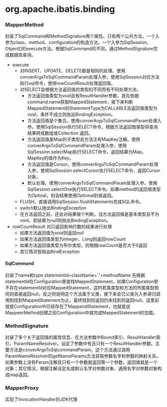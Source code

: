 # org.apache.ibatis.binding

### MapperMethod
封装了SqlCommand和MethodSignature两个属性。只有两个公共方法，一个入参为class、method、configuration的构造方法，一个入参为SqlSession、Object[]的execute方法。根据SqlCommand的不同，通过MethodSignature完成数据库查询。
-   execute
    -   对INSERT、UPDATE、DELETE都是相同的处理，使用converArgsToSqlCommandParam处理入参，使用SqlSession对应方法执行sql命令，使用rowCountResult处理返回值。 
    -   对SELECT会根据方法返回值的类型的不同而有不同处理方法。
        -   方法返回值类型为void且有ResultHandler参数。首先依据command.name获取MappedStatement，接下来判断MappedStatement的StatementType为CALLABLE且返回值类型为void，条件不成立则抛出BindingException。
        -   方法返回值是个集合。使用converArgsToSqlCommandParam处理入参，使用SqlSession执行SELECT命令，根据方法返回值类型将查询结果转成数组或Collection
返回。
        -   方法返回值是Map的子类型且方法注有MapKey注解。使用converArgsToSqlCommandParam处理入参，使用SqlSession.selectMap执行SELECT命令，返回结果为Map。MapKey的值作为Key。
        -   方法返回值是Cursor。使用converArgsToSqlCommandParam处理入参，使用SqlSession.selectCursor执行SELECT命令，返回Cursor对象。
        -   默认处理。使用converArgsToSqlCommandParam处理入参，使用SqlSession.selectOne执行SELECT命令。如果method的返回值类型为Optioal，则会结果使用Optional封装返回。
    -   FLUSH，直接调用SqlSession.flushStatements完成SQL命令。
    -   switch默认抛出BindingException
    -   在方法返回之前，还会对结果做个判断。当方法返回值是基本类型且不为void，若结果为null则抛出BindingException。
-   rowCountResult
    对只返回影响行数的结果进行处理
    -   如果方法返回值为void则返回null
    -   如果方法返回值类型为Integer、Long则返回rowCount
    -   如果方法返回值类型为布尔类型，则根据rowCount是否大于0返回
    -   其它情况皆抛出BindException
#### SqlCommand
封装了name和type
statementId=className+'.'+methodName
先根据statementId在Configuration里查找MappedStatement，如果Configuration里不存在statementId对应MappedStatement，这时若类类型和方法的所属类型相同则直接返回null，反之则说明这个方法属于父类，接下来会已父类为入参递归调用到找到MappedStatement为止，最终找到则返回仍未找到则返回null。这里前提是Configuration中已经存在了MappendStatement，也就是说MappeerMethod创建之前Configuration中就完成MappedStatement的加载。
### MethodSignature
封装了多个关于返回值的属性信息、在方法参数中Bound索引、ResultHandler索引、ParamNameResolver。设定了参数中有且只有一个ResultHandler参数。主要方法是converArgsToSqlcommandParam，这个方法通过调用ParamNameResolver的getNameParams方法获取参数名字和参数的映射关系。如果参数上没有Param注解且只有一个参数就返回第一个参数，返回值就是一个对象；其它情况，根据注解设定名或默认名字对参数对象、通用名字对参数对象构成map返回。
### MapperProxy
实现了InvocationHandler的JDK代理

